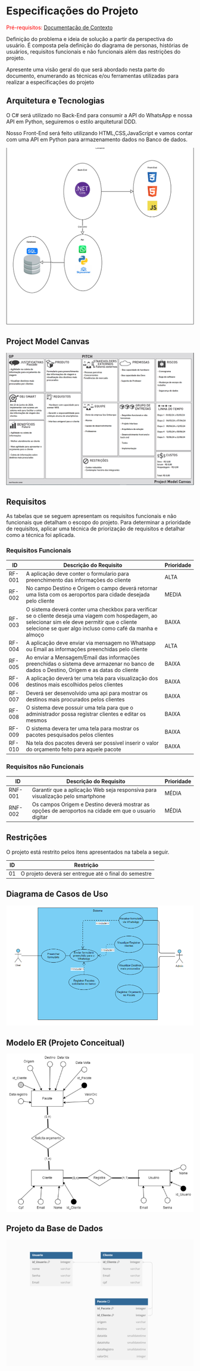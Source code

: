 # Especificações do Projeto

<span style="color:red">Pré-requisitos: <a href="1-Documentação de Contexto.md"> Documentação de Contexto</a></span>

Definição do problema e ideia de solução a partir da perspectiva do usuário. É composta pela definição do  diagrama de personas, histórias de usuários, requisitos funcionais e não funcionais além das restrições do projeto.

Apresente uma visão geral do que será abordado nesta parte do documento, enumerando as técnicas e/ou ferramentas utilizadas para realizar a especificações do projeto

## Arquitetura e Tecnologias

O C# será utilizado no Back-End para consumir a API do WhatsApp e nossa API em Python, seguiremos o estilo arquitetural DDD.

Nosso Front-End será feito utilizando HTML,CSS,JavaScript e vamos contar com uma API em Python para armazenamento dados no Banco de dados.

![Arquitetura](img/Especificacao/Arquitetura.png)

## Project Model Canvas

![Model Canvas](img/Especificacao/Projectcanvas.png)

## Requisitos

As tabelas que se seguem apresentam os requisitos funcionais e não funcionais que detalham o escopo do projeto. Para determinar a prioridade de requisitos, aplicar uma técnica de priorização de requisitos e detalhar como a técnica foi aplicada.

### Requisitos Funcionais


|ID    | Descrição do Requisito  | Prioridade |
|------|-----------------------------------------|----|
|RF-001| A aplicação deve conter o formulario para preenchimento das informações do cliente | ALTA |
|RF-002| No campo Destino e Origem o campo deverá retornar uma lista com os aeroportos para cidade desejada pelo cliente | MEDIA |
|RF-003| O sistema deverá conter uma checkbox para verificar se o cliente deseja uma viagem com hospedagem, ao selecionar sim ele deve permitir que o cliente selecione se quer algo incluso como café da manha e almoço| BAIXA |
|RF-004| A aplicação deve enviar via mensagem no Whatsapp ou Email as informações preenchidas pelo cliente| ALTA |
|RF-005| Ao enviar a Mensagem/Email das informações preenchidas o sistema deve armazenar no banco de dados o Destino, Origem e as datas do cliente| BAIXA |
|RF-006| A aplicação deverá ter uma tela para visualização dos destinos mais escolhidos pelos clientes| BAIXA |
|RF-007| Deverá ser desenvolvido uma api para mostrar os destinos mais procurados pelos clientes| BAIXA |
|RF-008| O sistema deve possuir uma tela para que o administrador possa registrar clientes e editar os mesmos| BAIXA |
|RF-009| O sistema devera ter uma tela para mostrar os pacotes pesquisados pelos clientes | BAIXA |
|RF-010| Na tela dos pacotes deverá ser possivel inserir o valor do orçamento feito para aquele pacote| BAIXA |

### Requisitos não Funcionais

|ID    | Descrição do Requisito  | Prioridade |
|------|-----------------------------------------|----|
|RNF-001| Garantir que a aplicação Web seja responsiva para visualização pelo smartphone   | MÉDIA |
|RNF-002| Os campos Origem e Destino deverá mostrar as opções de aeroportos na cidade em que o usuario digitar | MÉDIA |


## Restrições

O projeto está restrito pelos itens apresentados na tabela a seguir.

|ID| Restrição                                             |
|--|-------------------------------------------------------|
|01| O projeto deverá ser entregue até o final do semestre |


## Diagrama de Casos de Uso

![Casos de uso](img/Especificacao/DiagramaCasosdeuso.png)

## Modelo ER (Projeto Conceitual)

![MER](img/Especificacao/ModeloER.png)

## Projeto da Base de Dados

![MER](img/Especificacao/ModeloErLogico.png)
